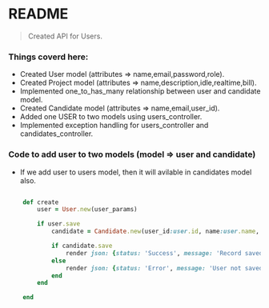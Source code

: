 # README

> Created API for Users.

### Things coverd here:

- Created User model (attributes => name,email,password,role).
- Created Project model (attributes => name,description,idle,realtime,bill).
- Implemented one_to_has_many relationship between user and candidate model.
- Created Candidate model (attributes => name,email,user_id).
- Added one USER to two models using users_controller.
- Implemented exception handling for users_controller and candidates_controller.



### Code to add user to two models (model => user and candidate)

- If we add user to users model, then it will avilable in candidates model also.

```ruby

	def create
		user = User.new(user_params)

		if user.save
			candidate = Candidate.new(user_id:user.id, name:user.name, email:user.email)

			if candidate.save
				render json: {status: 'Success', message: 'Record saved', data:user}, status: :ok
			else
				render json: {status: 'Error', message: 'User not saved', data:user.error}, status: :unprocessable_entity
			end
		end

	end
```

